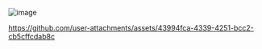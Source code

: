 ![image](https://github.com/user-attachments/assets/10b904a3-9300-4b89-89a7-779f58b39770)


https://github.com/user-attachments/assets/43994fca-4339-4251-bcc2-cb5cffcdab8c

